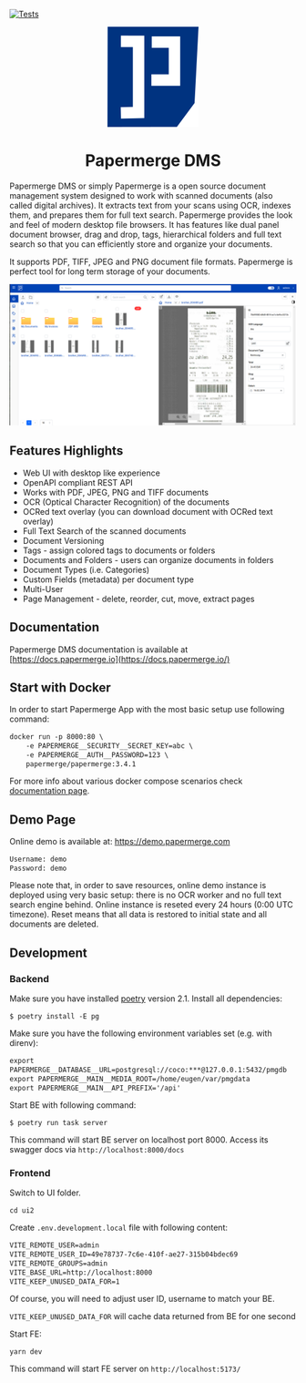 [![Tests](https://github.com/papermerge/papermerge-core/actions/workflows/tests.yml/badge.svg)](https://github.com/papermerge/papermerge-core/actions/workflows/tests.yml)

<p align="center">
<img src="./artwork/logo-w160px.png" />
</p>
<h1 align="center">Papermerge DMS</h1>

Papermerge DMS or simply Papermerge is a open source document management system
designed to work with scanned documents (also called digital archives). It
extracts text from your scans using OCR, indexes
them, and prepares them for full text search. Papermerge provides the look and feel
of modern desktop file browsers. It has features like dual panel document
browser, drag and drop, tags, hierarchical folders and full text search so that
you can efficiently store and organize your documents.

It supports PDF, TIFF, JPEG and PNG document file formats.
Papermerge is perfect tool for long term storage of your documents.

<p align="center">
<img src="./artwork/papermerge3-3.png" />
</p>

## Features Highlights

- Web UI with desktop like experience
- OpenAPI compliant REST API
- Works with PDF, JPEG, PNG and TIFF documents
- OCR (Optical Character Recognition) of the documents
- OCRed text overlay (you can download document with OCRed text overlay)
- Full Text Search of the scanned documents
- Document Versioning
- Tags - assign colored tags to documents or folders
- Documents and Folders - users can organize documents in folders
- Document Types (i.e. Categories)
- Custom Fields (metadata) per document type
- Multi-User
- Page Management - delete, reorder, cut, move, extract pages

## Documentation

Papermerge DMS documentation is available at [https://docs.papermerge.io](https://docs.papermerge.io/)

## Start with Docker

In order to start Papermerge App with the most basic setup use following command:

    docker run -p 8000:80 \
        -e PAPERMERGE__SECURITY__SECRET_KEY=abc \
        -e PAPERMERGE__AUTH__PASSWORD=123 \
        papermerge/papermerge:3.4.1

For more info about various docker compose scenarios check [documentation page](https://docs.papermerge.io/latest/setup/docker-compose/).

## Demo Page

Online demo is available at: https://demo.papermerge.com

```
Username: demo
Password: demo
```

Please note that, in order to save resources, online demo instance is deployed
using very basic setup: there is no OCR worker and no full text search engine
behind. Online instance is reseted every 24 hours (0:00 UTC timezone). Reset
means that all data is restored to initial state and all documents are deleted.

## Development

### Backend

Make sure you have installed [poetry](https://python-poetry.org/) version 2.1.
Install all dependencies:

```
$ poetry install -E pg
```

Make sure you have the following environment variables set (e.g. with direnv):

```
export PAPERMERGE__DATABASE__URL=postgresql://coco:***@127.0.0.1:5432/pmgdb
export PAPERMERGE__MAIN__MEDIA_ROOT=/home/eugen/var/pmgdata
export PAPERMERGE__MAIN__API_PREFIX='/api'
```

Start BE with following command:

```
$ poetry run task server
```

This command will start BE server on localhost port 8000.
Access its swagger docs via `http://localhost:8000/docs`

### Frontend

Switch to UI folder.

```
cd ui2
```

Create `.env.development.local` file with following content:

```
VITE_REMOTE_USER=admin
VITE_REMOTE_USER_ID=49e78737-7c6e-410f-ae27-315b04bdec69
VITE_REMOTE_GROUPS=admin
VITE_BASE_URL=http://localhost:8000
VITE_KEEP_UNUSED_DATA_FOR=1
```

Of course, you will need to adjust user ID, username to match your BE.

`VITE_KEEP_UNUSED_DATA_FOR` will cache data returned from BE for one second

Start FE:

```commandline
yarn dev
```

This command will start FE server on `http://localhost:5173/`
